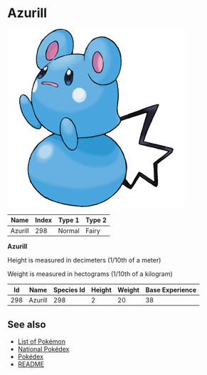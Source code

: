 # Azurill


![Azurill](images/298.png)

| **Name** | **Index** | **Type 1** | **Type 2** |
|----|----|----|----|
| Azurill | 298 | Normal | Fairy  |

**Azurill** 


Height is measured in decimeters (1/10th of a meter)

Weight is measured in hectograms (1/10th of a kilogram)

| **Id** | **Name** | **Species Id** | **Height** | **Weight** | **Base Experience** |
|--------|----------|----------------|------------|------------|---------------------|
| 298 | Azurill | 298 | 2 | 20 | 38 |


## See also

- [List of Pokémon](../pokemon.md)
- [National Pokédex](../national_pokedex.md)
- [Pokédex](../pokedex.md)
- [README](../README.md)
